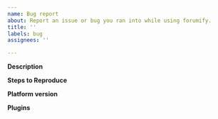 ```yaml
---
name: Bug report
about: Report an issue or bug you ran into while using forumify.
title: ''
labels: bug
assignees: ''

---
```


<!-- Note that plugins can change the behavior of any component. If we can not reproduce your issue, please deactivate your plugins and try again. If the issue is caused by a plugin, this is most likely not the place to report the issue you're having. -->

**Description**
<!-- A clear and concise description of what the bug is. -->


**Steps to Reproduce**
<!-- Provide steps on how we can reproduce the issue. -->


**Platform version**
<!-- You can find the version of your forumify instance in the admin panel, under Settings -> Plugins. -->


**Plugins**
<!-- List any plugins you've got activated. -->
